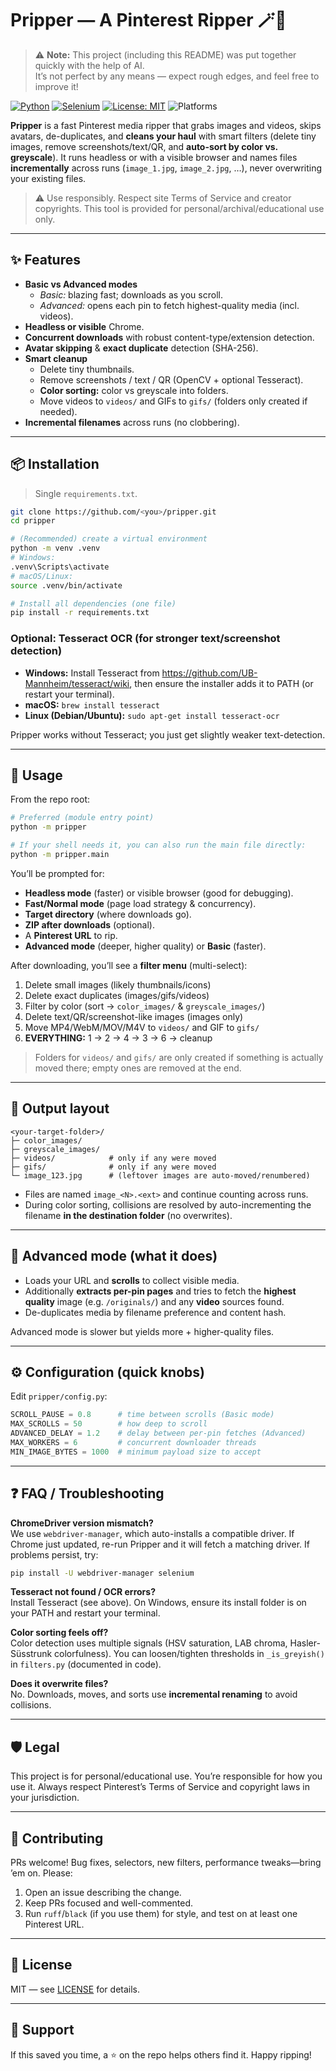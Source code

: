 # Pripper — A Pinterest Ripper 🪄📌
> ⚠️ **Note:** This project (including this README) was put together quickly with the help of AI.  
> It’s not perfect by any means — expect rough edges, and feel free to improve it!

[![Python](https://img.shields.io/badge/Python-3.9%2B-3776AB.svg?logo=python&logoColor=white)](#)
[![Selenium](https://img.shields.io/badge/Selenium-Automation-43B02A.svg?logo=selenium&logoColor=white)](#)
[![License: MIT](https://img.shields.io/badge/License-MIT-yellow.svg)](#license)
![Platforms](https://img.shields.io/badge/Windows%20|%20macOS%20|%20Linux-0A66C2)

**Pripper** is a fast Pinterest media ripper that grabs images and videos, skips avatars, de-duplicates, and **cleans your haul** with smart filters (delete tiny images, remove screenshots/text/QR, and **auto-sort by color vs. greyscale**). It runs headless or with a visible browser and names files **incrementally** across runs (`image_1.jpg`, `image_2.jpg`, …), never overwriting your existing files.

> ⚠️ Use responsibly. Respect site Terms of Service and creator copyrights. This tool is provided for personal/archival/educational use only.

---

## ✨ Features

- **Basic vs Advanced modes**
    - *Basic:* blazing fast; downloads as you scroll.
    - *Advanced:* opens each pin to fetch highest-quality media (incl. videos).
- **Headless or visible** Chrome.
- **Concurrent downloads** with robust content-type/extension detection.
- **Avatar skipping** & **exact duplicate** detection (SHA-256).
- **Smart cleanup**
    - Delete tiny thumbnails.
    - Remove screenshots / text / QR (OpenCV + optional Tesseract).
    - **Color sorting:** color vs greyscale into folders.
    - Move videos to `videos/` and GIFs to `gifs/` (folders only created if needed).
- **Incremental filenames** across runs (no clobbering).

---

## 📦 Installation

> Single `requirements.txt`.

```bash
git clone https://github.com/<you>/pripper.git
cd pripper

# (Recommended) create a virtual environment
python -m venv .venv
# Windows:
.venv\Scripts\activate
# macOS/Linux:
source .venv/bin/activate

# Install all dependencies (one file)
pip install -r requirements.txt
```

### Optional: Tesseract OCR (for stronger text/screenshot detection)

- **Windows:** Install Tesseract from https://github.com/UB-Mannheim/tesseract/wiki, then ensure the installer adds it to PATH (or restart your terminal).
- **macOS:** `brew install tesseract`
- **Linux (Debian/Ubuntu):** `sudo apt-get install tesseract-ocr`

Pripper works without Tesseract; you just get slightly weaker text-detection.

---

## 🚀 Usage

From the repo root:

```bash
# Preferred (module entry point)
python -m pripper

# If your shell needs it, you can also run the main file directly:
python -m pripper.main
```

You’ll be prompted for:
- **Headless mode** (faster) or visible browser (good for debugging).
- **Fast/Normal mode** (page load strategy & concurrency).
- **Target directory** (where downloads go).
- **ZIP after downloads** (optional).
- A **Pinterest URL** to rip.
- **Advanced mode** (deeper, higher quality) or **Basic** (faster).

After downloading, you’ll see a **filter menu** (multi-select):
1. Delete small images (likely thumbnails/icons)
2. Delete exact duplicates (images/gifs/videos)
3. Filter by color (sort → `color_images/` & `greyscale_images/`)
4. Delete text/QR/screenshot-like images (images only)
6. Move MP4/WebM/MOV/M4V to `videos/` and GIF to `gifs/`
5. **EVERYTHING:** 1 → 2 → 4 → 3 → 6 → cleanup

> Folders for `videos/` and `gifs/` are only created if something is actually moved there; empty ones are removed at the end.

---

## 📁 Output layout

```
<your-target-folder>/
├─ color_images/
├─ greyscale_images/
├─ videos/            # only if any were moved
├─ gifs/              # only if any were moved
└─ image_123.jpg      # (leftover images are auto-moved/renumbered)
```

- Files are named `image_<N>.<ext>` and continue counting across runs.
- During color sorting, collisions are resolved by auto-incrementing the filename **in the destination folder** (no overwrites).

---

## 🧠 Advanced mode (what it does)

- Loads your URL and **scrolls** to collect visible media.
- Additionally **extracts per-pin pages** and tries to fetch the **highest quality** image (e.g. `/originals/`) and any **video** sources found.
- De-duplicates media by filename preference and content hash.

Advanced mode is slower but yields more + higher-quality files.

---

## ⚙️ Configuration (quick knobs)

Edit `pripper/config.py`:

```python
SCROLL_PAUSE = 0.8      # time between scrolls (Basic mode)
MAX_SCROLLS = 50        # how deep to scroll
ADVANCED_DELAY = 1.2    # delay between per-pin fetches (Advanced)
MAX_WORKERS = 6         # concurrent downloader threads
MIN_IMAGE_BYTES = 1000  # minimum payload size to accept
```

---

## ❓ FAQ / Troubleshooting

**ChromeDriver version mismatch?**  
We use `webdriver-manager`, which auto-installs a compatible driver. If Chrome just updated, re-run Pripper and it will fetch a matching driver. If problems persist, try:
```bash
pip install -U webdriver-manager selenium
```

**Tesseract not found / OCR errors?**  
Install Tesseract (see above). On Windows, ensure its install folder is on your PATH and restart your terminal.

**Color sorting feels off?**  
Color detection uses multiple signals (HSV saturation, LAB chroma, Hasler-Süsstrunk colorfulness). You can loosen/tighten thresholds in `_is_greyish()` in `filters.py` (documented in code).

**Does it overwrite files?**  
No. Downloads, moves, and sorts use **incremental renaming** to avoid collisions.

---

## 🛡️ Legal

This project is for personal/educational use. You’re responsible for how you use it. Always respect Pinterest’s Terms of Service and copyright laws in your jurisdiction.

---

## 🤝 Contributing

PRs welcome! Bug fixes, selectors, new filters, performance tweaks—bring ’em on. Please:
1. Open an issue describing the change.
2. Keep PRs focused and well-commented.
3. Run `ruff`/`black` (if you use them) for style, and test on at least one Pinterest URL.

---

## 📜 License

MIT — see [LICENSE](LICENSE) for details.

---

## 💙 Support

If this saved you time, a ⭐ on the repo helps others find it. Happy ripping!
